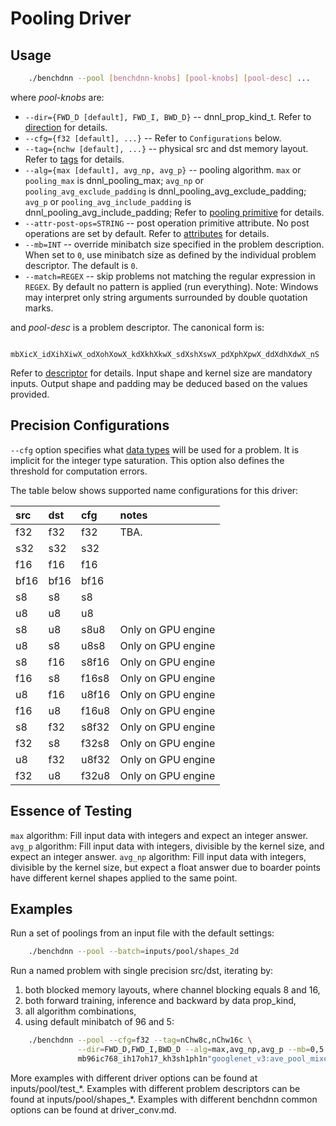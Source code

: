 # Pooling Driver

## Usage
``` sh
    ./benchdnn --pool [benchdnn-knobs] [pool-knobs] [pool-desc] ...
```

where *pool-knobs* are:

 - `--dir={FWD_D [default], FWD_I, BWD_D}` -- dnnl_prop_kind_t.
            Refer to [direction](knobs_dir.md) for details.
 - `--cfg={f32 [default], ...}` -- Refer to ``Configurations`` below.
 - `--tag={nchw [default], ...}` -- physical src and dst memory layout.
            Refer to [tags](knobs_tag.md) for details.
 - `--alg={max [default], avg_np, avg_p}` -- pooling algorithm.
            `max` or `pooling_max` is dnnl_pooling_max;
            `avg_np` or `pooling_avg_exclude_padding` is
                    dnnl_pooling_avg_exclude_padding;
            `avg_p` or `pooling_avg_include_padding` is
                    dnnl_pooling_avg_include_padding;
            Refer to [pooling primitive](https://oneapi-src.github.io/oneDNN/dev_guide_pooling.html)
            for details.
 - `--attr-post-ops=STRING` -- post operation primitive attribute. No post
            operations are set by default. Refer to [attributes](knobs_attr.md)
            for details.
 - `--mb=INT` -- override minibatch size specified in the problem description.
             When set to `0`, use minibatch size as defined by the individual
             problem descriptor. The default is `0`.
 - `--match=REGEX` -- skip problems not matching the regular expression in
            `REGEX`. By default no pattern is applied (run everything).
            Note: Windows may interpret only string arguments surrounded by
            double quotation marks.

and *pool-desc* is a problem descriptor. The canonical form is:
```
    mbXicX_idXihXiwX_odXohXowX_kdXkhXkwX_sdXshXswX_pdXphXpwX_ddXdhXdwX_nS
```
Refer to [descriptor](knobs_desc.md) for details. Input shape and kernel size
are mandatory inputs. Output shape and padding may be deduced based on the
values provided.

## Precision Configurations

`--cfg` option specifies what [data types](knobs_dt.md) will be used for a
problem. It is implicit for the integer type saturation. This option also
defines the threshold for computation errors.

The table below shows supported name configurations for this driver:

| src   | dst   | cfg   | notes
|:---   |:---   |:---   |:---
| f32   | f32   | f32   | TBA.
| s32   | s32   | s32   |
| f16   | f16   | f16   |
| bf16  | bf16  | bf16  |
| s8    | s8    | s8    |
| u8    | u8    | u8    |
| s8    | u8    | s8u8  | Only on GPU engine
| u8    | s8    | u8s8  | Only on GPU engine
| s8    | f16   | s8f16 | Only on GPU engine
| f16   | s8    | f16s8 | Only on GPU engine
| u8    | f16   | u8f16 | Only on GPU engine
| f16   | u8    | f16u8 | Only on GPU engine
| s8    | f32   | s8f32 | Only on GPU engine
| f32   | s8    | f32s8 | Only on GPU engine
| u8    | f32   | u8f32 | Only on GPU engine
| f32   | u8    | f32u8 | Only on GPU engine


## Essence of Testing
`max` algorithm: Fill input data with integers and expect an integer answer.
`avg_p` algorithm: Fill input data with integers, divisible by the kernel size,
            and expect an integer answer.
`avg_np` algorithm: Fill input data with integers, divisible by the kernel size,
            but expect a float answer due to boarder points have different
            kernel shapes applied to the same point.


## Examples

Run a set of poolings from an input file with the default settings:
``` sh
    ./benchdnn --pool --batch=inputs/pool/shapes_2d
```

Run a named problem with single precision src/dst, iterating by:
1) both blocked memory layouts, where channel blocking equals 8 and 16,
2) both forward training, inference and backward by data prop_kind,
3) all algorithm combinations,
4) using default minibatch of 96 and 5:
``` sh
    ./benchdnn --pool --cfg=f32 --tag=nChw8c,nChw16c \
               --dir=FWD_D,FWD_I,BWD_D --alg=max,avg_np,avg_p --mb=0,5 \
               mb96ic768_ih17oh17_kh3sh1ph1n"googlenet_v3:ave_pool_mixed_4_pool"
```

More examples with different driver options can be found at
inputs/pool/test_\*. Examples with different problem descriptors can be found
at inputs/pool/shapes_\*. Examples with different benchdnn common options can
be found at driver_conv.md.
